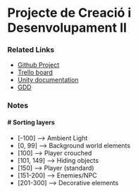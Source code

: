 # Projecte de Creació i Desenvolupament II

### Related Links
 - [Github Project](https://www.google.com)
 - [Trello board](https://trello.com/b/XjEeVhus/projecte-2)
 - [Unity documentation](https://docs.google.com/document/d/1lQQctdAHYYky9-7DKE6PGhcB72Dc91xfO6J7vdHxMmU/edit?usp=sharing)
 - [GDD](https://docs.google.com/document/d/1vuXLyDvWiepBB_tx58bcJapcV-OF1zezuiTN24eefdE/edit?usp=sharing)


 ### Notes
 #### # Sorting layers
  - [-100] --> Ambient Light
  - [0, 99] --> Background world elements
  - [100] --> Player crouched
  - [101, 149] --> Hiding objects
  - [150] --> Player (standard)
  - [151-200] --> Enemies/NPC
  - [201-300] --> Decorative elements